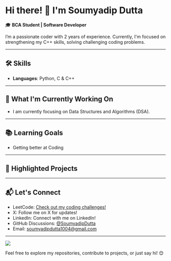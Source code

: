 # Hi there! 👋 I'm Soumyadip Dutta

🎓 **BCA Student | Software Developer**

I’m a passionate coder with 2 years of experience. Currently, I'm focused on strengthening my C++ skills, solving challenging coding problems.

---

## 🛠️ **Skills**
- **Languages**: Python, C & C++

---

## 🚀 **What I'm Currently Working On**
- I am currently focusing on Data Structures and Algorithms (DSA).

---

## 📚 **Learning Goals**
- Getting better at Coding

---

## 📂 **Highlighted Projects**

---

## 📬 **Let's Connect**
- LeetCode: [Check out my coding challenges!](https://leetcode.com/u/Soumyadip1004/)
- X: Follow me on X for updates!
- LinkedIn: Connect with me on LinkedIn!
- GitHub Discussions: [@SoumyadipDutta](#)
- Email: [soumyadipdutta1004@gmail.com](#)

---
![](https://leetcard.jacoblin.cool/Soumyadip1004?ext=heatmap)

Feel free to explore my repositories, contribute to projects, or just say hi! 😊
